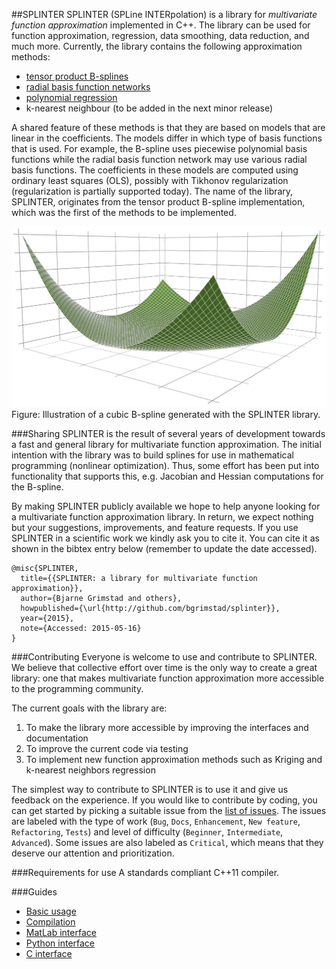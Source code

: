##SPLINTER
SPLINTER (SPLine INTERpolation) is a library for *multivariate function approximation* implemented in C++. The library can be used for function approximation, regression, data smoothing, data reduction, and much more. Currently, the library contains the following approximation methods:

- [tensor product B-splines](docs/bspline.md)
- [radial basis function networks](docs/rbfnetwork.md)
- [polynomial regression](docs/basic_usage.md)
- k-nearest neighbour (to be added in the next minor release)

A shared feature of these methods is that they are based on models that are linear in the coefficients. The models differ in which type of basis functions that is used. For example, the B-spline uses piecewise polynomial basis functions while the radial basis function network may use various radial basis functions. The coefficients in these models are computed using ordinary least squares (OLS), possibly with Tikhonov regularization (regularization is partially supported today). The name of the library, SPLINTER, originates from the tensor product B-spline implementation, which was the first of the methods to be implemented.

![Illustration of a B-spline](assets/bspline.png)
Figure: Illustration of a cubic B-spline generated with the SPLINTER library.

###Sharing
SPLINTER is the result of several years of development towards a fast and general library for multivariate function approximation. The initial intention with the library was to build splines for use in mathematical programming (nonlinear optimization). Thus, some effort has been put into functionality that supports this, e.g. Jacobian and Hessian computations for the B-spline. 

By making SPLINTER publicly available we hope to help anyone looking for a multivariate function approximation library. In return, we expect nothing but your suggestions, improvements, and feature requests. If you use SPLINTER in a scientific work we kindly ask you to cite it. You can cite it as shown in the bibtex entry below (remember to update the date accessed).
```
@misc{SPLINTER,
  title={{SPLINTER: a library for multivariate function approximation}},
  author={Bjarne Grimstad and others},
  howpublished={\url{http://github.com/bgrimstad/splinter}},
  year={2015},
  note={Accessed: 2015-05-16}
}
```
###Contributing
Everyone is welcome to use and contribute to SPLINTER. We believe that collective effort over time is the only way to create a great library: one that makes multivariate function approximation more accessible to the programming community.

The current goals with the library are:

1. To make the library more accessible by improving the interfaces and documentation
2. To improve the current code via testing
3. To implement new function approximation methods such as Kriging and k-nearest neighbors regression

The simplest way to contribute to SPLINTER is to use it and give us feedback on the experience. If you would like to contribute by coding, you can get started by picking a suitable issue from the [list of issues](https://github.com/bgrimstad/splinter/issues). The issues are labeled with the type of work (`Bug`, `Docs`, `Enhancement`, `New feature`, `Refactoring`, `Tests`) and level of difficulty (`Beginner`, `Intermediate`, `Advanced`). Some issues are also labeled as `Critical`, which means that they deserve our attention and prioritization.

###Requirements for use
A standards compliant C++11 compiler.

###Guides
* [Basic usage](docs/basic_usage.md)
* [Compilation](docs/compile.md)
* [MatLab interface](docs/MATLAB.md)
* [Python interface](docs/python.md)
* [C interface](docs/C.md)
